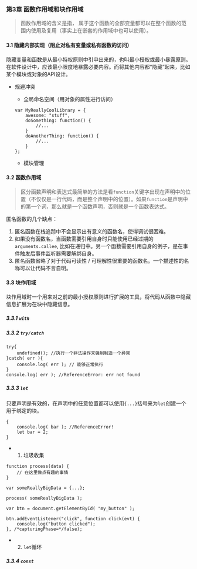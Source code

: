### 第3章 函数作用域和块作用域

> 函数作用域的含义是指， 属于这个函数的全部变量都可以在整个函数的范围内使用及复用（事实上在嵌套的作用域中也可以使用）。

#### 3.1 隐藏内部实现（阻止对私有变量或私有函数的访问）

隐藏变量和函数是从最小特权原则中引申出来的，也叫最小授权或最小暴露原则。在软件设计中，应该最小限度地暴露必要内容。而将其他内容都“隐藏”起来，比如某个模块或对象的API设计。

- 规避冲突

    - 全局命名空间（用对象的属性进行访问）
    ```
    var MyReallyCoolLibrary = {
        awesome: "stuff",
        doSomething: function() {
            //...
        }
        doAnotherThing: function() {
            //...
        }
    };
    ```
    - 模块管理

#### 3.2 函数作用域

> 区分函数声明和表达式最简单的方法是看```function```关键字出现在声明中的位置（不仅仅是一行代码，而是整个声明中的位置）。如果```function```是声明中的第一个词，那么就是一个函数声明，否则就是一个函数表达式。

匿名函数的几个缺点：

1. 匿名函数在栈追踪中不会显示出有意义的函数名，使得调试很困难。
2. 如果没有函数名，当函数需要引用自身时只能使用已经过期的```arguments.callee```, 比如在递归中。另一个函数需要引用自身的例子，是在事件触发后事件监听器需要解绑自身。
3. 匿名函数省略了对于代码可读性 / 可理解性很重要的函数名。一个描述性的名称可以让代码不言自明。
    
#### 3.3 块作用域

块作用域时一个用来对之前的最小授权原则进行扩展的工具，将代码从函数中隐藏信息扩展为在块中隐藏信息。

##### 3.3.1 ```with```
##### 3.3.2 ```try/catch```
```
try{
    undefined(); //执行一个非法操作来强制制造一个异常
}catch( err ){
    console.log( err ); // 能够正常执行
}
console.log( err ); //ReferenceError: err not found

```
##### 3.3.3 ```let```

只要声明是有效的，在声明中的任意位置都可以使用```{...}```括号来为```let```创建一个用于绑定的块。
```
{
    console.log( bar ); //ReferenceError!
    let bar = 2;
}
```

- 1. 垃圾收集
```
function process(data) {
    // 在这里做点有趣的事情
}

var someReallyBigData = {...};

process( someReallyBigData );

var btn = document.getElementById( "my_button" );

btn.addEventListener("click", function click(evt) {
    console.log("button clicked");
}, /*capturingPhase=*/false);
```
- 2. ```let```循环

##### 3.3.4 ```const```
